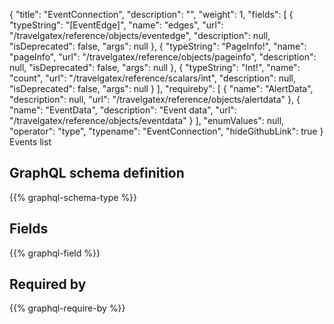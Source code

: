 {
  "title": "EventConnection",
  "description": "",
  "weight": 1,
  "fields": [
    {
      "typeString": "[EventEdge]",
      "name": "edges",
      "url": "/travelgatex/reference/objects/eventedge",
      "description": null,
      "isDeprecated": false,
      "args": null
    },
    {
      "typeString": "PageInfo!",
      "name": "pageInfo",
      "url": "/travelgatex/reference/objects/pageinfo",
      "description": null,
      "isDeprecated": false,
      "args": null
    },
    {
      "typeString": "Int!",
      "name": "count",
      "url": "/travelgatex/reference/scalars/int",
      "description": null,
      "isDeprecated": false,
      "args": null
    }
  ],
  "requireby": [
    {
      "name": "AlertData",
      "description": null,
      "url": "/travelgatex/reference/objects/alertdata"
    },
    {
      "name": "EventData",
      "description": "Event data",
      "url": "/travelgatex/reference/objects/eventdata"
    }
  ],
  "enumValues": null,
  "operator": "type",
  "typename": "EventConnection",
  "hideGithubLink": true
}
Events list
## GraphQL schema definition

{{% graphql-schema-type %}}

## Fields

{{% graphql-field %}}

## Required by

{{% graphql-require-by %}}
